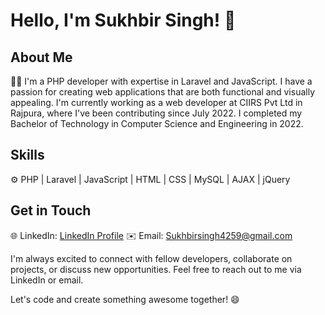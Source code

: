 # Hello, I'm Sukhbir Singh! 👋

## About Me
👨‍💻 I'm a PHP developer with expertise in Laravel and JavaScript. I have a passion for creating web applications that are both functional and visually appealing. I'm currently working as a web developer at CIIRS Pvt Ltd in Rajpura, where I've been contributing since July 2022. I completed my Bachelor of Technology in Computer Science and Engineering in 2022.

## Skills
⚙️ PHP | Laravel | JavaScript | HTML | CSS | MySQL | AJAX | jQuery

## Get in Touch
🌐 LinkedIn: [LinkedIn Profile](https://www.linkedin.com/in/yourlinkedinprofile)
✉️ Email: Sukhbirsingh4259@gmail.com

I'm always excited to connect with fellow developers, collaborate on projects, or discuss new opportunities. Feel free to reach out to me via LinkedIn or email.

Let's code and create something awesome together! 😄

